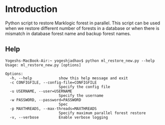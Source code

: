 # Introduction

Python script to restore Marklogic forest in parallel. This script can be used when we restore different number of forests in a database or when there is mismatch in database forest name and backup forest names.

## Help

```
Yogeshs-MacBook-Air:~ yogeshjadhav$ python ml_restore_new.py --help
Usage: ml_restore_new.py [options]

Options:
  -h, --help            show this help message and exit
  -c CONFIGFILE, --config-file=CONFIGFILE
                        Specify the config file
  -u USERNAME, --user=USERNAME
                        Specify the username
  -w PASSWORD, --password=PASSWORD
                        Spec
  -p MAXTHREADS, --max-threads=MAXTHREADS
                        Specify maximum parallel forest restore
  -v, --verbose         Enable verbose logging
```
